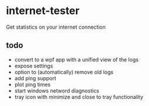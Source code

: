 # internet-tester
Get statistics on your internet connection

## todo
* convert to a wpf app with a unified view of the logs
* expose settings
* option to (automatically) remove old logs
* add ping support
* plot ping times
* start windows netword diagnostics
* tray icon with minimize and close to tray functionality